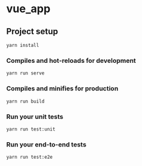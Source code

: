 # vue_app

## Project setup
```
yarn install
```

### Compiles and hot-reloads for development
```
yarn run serve
```

### Compiles and minifies for production
```
yarn run build
```

### Run your unit tests
```
yarn run test:unit
```

### Run your end-to-end tests
```
yarn run test:e2e
```
